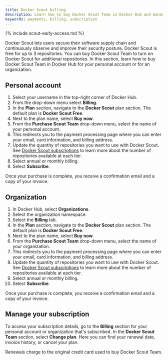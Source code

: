 ```yaml
---
title: Docker Scout billing
description: Learn how to buy Docker Scout Team in Docker Hub and manage your subscription
keywords: payments, billing, subscription
---
```


{% include scout-early-access.md %}

Docker Scout lets users secure their software supply chain and continuously observe and improve their security posture. Docker Scout is free for up to 3 repositories. You can buy Docker Scout Team to turn on Docker Scout for additional repositories. In this section, learn how to buy Docker Scout Team in Docker Hub for your personal account or for an organization.

## Personal account

1. Select your username in the top-right corner of Docker Hub.
2. From the drop-down menu select **Billing**.
3. In the **Plan** section, navigate to the **Docker Scout** plan section. The default plan is **Docker Scout Free**. 
4. Next to the plan name, select **Buy now**.
5. From the **Purchase Scout Team** drop-down menu, select the name of your personal account.
6. This redirects you to the payment processing page where you can enter your email, card information, and billing address.
7. Update the quantity of repositories you want to use with Docker Scout. See [Docker Scout subscriptions](../subscription/scout-details.md) to learn more about the number of repositories available at each tier.
8. Select annual or monthly billing.
9. Select **Subscribe**.

Once your purchase is complete, you receive a confirmation email and a copy of your invoice.

## Organization

1. In Docker Hub, select **Organizations**. 
2. Select the organization namespace. 
3. Select the **Billing** tab.
4. In the **Plan** section, navigate to the **Docker Scout** plan section. The default plan is **Docker Scout Free**. 
5. Next to the plan name, select **Buy now**.
6. From the **Purchase Scout Team** drop-down menu, select the name of your organization.
7. This redirects you to the payment processing page where you can enter your email, card information, and billing address.
8. Update the quantity of repositories you want to use with Docker Scout. See [Docker Scout subscriptions](../subscription/scout-details.md) to learn more about the number of repositories available at each tier.
9. Select annual or monthly billing.
10. Select **Subscribe**.

Once your purchase is complete, you receive a confirmation email and a copy of your invoice.

## Manage your subscription

To access your subscription details, go to the **Billing** section for your personal account or organization that's subscribed. In the **Docker Scout Team** section, select **Change plan**. Here you can find your renewal date, invoice history, or cancel your plan.

Renewals charge to the original credit card used to buy Docker Scout Team.

